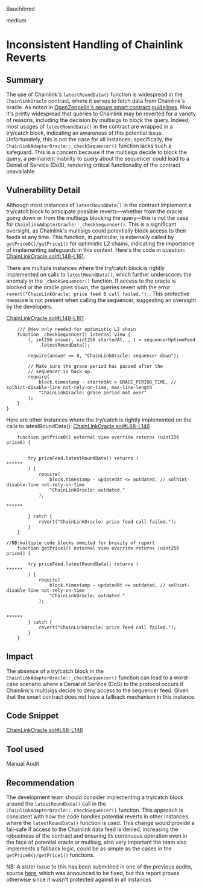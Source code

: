 Bauchibred

medium

# Inconsistent Handling of Chainlink Reverts

## Summary

The use of Chainlink's `latestRoundData()` function is widespread in the `ChainlinkOracle` contract, where it serves to fetch data from Chainlink's oracle. As noted in [OpenZeppelin's secure smart contract guidelines](https://blog.openzeppelin.com/secure-smart-contract-guidelines-the-dangers-of-price-oracles). Now it's pretty widespread that queries to Chainlink may be reverted for a variety of reasons, including the decision by multisigs to block the query. Indeed, most usages of `latestRoundData()` in the contract are wrapped in a try/catch block, indicating an awareness of this potential issue. Unfortunately, this is not the case for all instances; specifically, the `ChainlinkAdapterOracle::_checkSequencer()` function lacks such a safeguard. This is a concern because if the multisigs decide to block the query, a permanent inability to query about the sequencer could lead to a Denial of Service (DoS), rendering critical functionality of the contract unavailable.

## Vulnerability Detail

Although most instances of `latestRoundData()` in the contract implement a try/catch block to anticipate possible reverts—whether from the oracle going down or from the multisigs blocking the query—this is not the case for `ChainlinkAdapterOracle::_checkSequencer()`. This is a significant oversight, as Chainlink's multisigs could potentially block access to their feeds at any time. This function, in particular, is externally called by `getPrice0()/getPrice1()` for optimistic L2 chains, indicating the importance of implementing safeguards in this context. Here's the code in question: [ChainLinkOracle.sol#L148-L161](https://github.com/sherlock-audit/2023-06-arrakis/blob/9594cf930307ebbfe5cae4f8ad9e9b40b26c9fec/v2-manager-templates/contracts/oracles/ChainLinkOracle.sol#L148-L161).

There are multiple instances where the try/catch block is rightly implemented on calls to `latestRoundData()`, which further underscores the anomaly in the `_checkSequencer()` function. If access to the oracle is blocked or the oracle goes down, the queries revert with the error `revert("ChainLinkOracle: price feed B call failed.");`. This protective measure is not present when calling the sequencer, suggesting an oversight by the developers.

[ChainLinkOracle.sol#L148-L161](https://github.com/sherlock-audit/2023-06-arrakis/blob/9594cf930307ebbfe5cae4f8ad9e9b40b26c9fec/v2-manager-templates/contracts/oracles/ChainLinkOracle.sol#L148-L161)

```solidity
    /// @dev only needed for optimistic L2 chain
    function _checkSequencer() internal view {
        (, int256 answer, uint256 startedAt, , ) = sequencerUptimeFeed
            .latestRoundData();

        require(answer == 0, "ChainLinkOracle: sequencer down");

        // Make sure the grace period has passed after the
        // sequencer is back up.
        require(
            block.timestamp - startedAt > GRACE_PERIOD_TIME, // solhint-disable-line not-rely-on-time, max-line-length
            "ChainLinkOracle: grace period not over"
        );
    }
}
```

Here are other instances where the try/catch is rightly implemented on the calls to latestRoundData():
[ChainLinkOracle.sol#L68-L146](https://github.com/sherlock-audit/2023-06-arrakis/blob/9594cf930307ebbfe5cae4f8ad9e9b40b26c9fec/v2-manager-templates/contracts/oracles/ChainLinkOracle.sol#L68-L146)

```solidity
    function getPrice0() external view override returns (uint256 price0) {


        try priceFeed.latestRoundData() returns (
******
        ) {
            require(
                block.timestamp - updatedAt <= outdated, // solhint-disable-line not-rely-on-time
                "ChainLinkOracle: outdated."
            );

******

        } catch {
            revert("ChainLinkOracle: price feed call failed.");
        }
    }

//NB:multiple code blocks ommited for brevity of report
    function getPrice1() external view override returns (uint256 price1) {

        try priceFeed.latestRoundData() returns (
******
        ) {
            require(
                block.timestamp - updatedAt <= outdated, // solhint-disable-line not-rely-on-time
                "ChainLinkOracle: outdated."
            );


******
        } catch {
            revert("ChainLinkOracle: price feed call failed.");
        }
    }
```

## Impact

The absence of a try/catch block in the `ChainlinkAdapterOracle::_checkSequencer()` function can lead to a worst-case scenario where a Denial of Service (DoS) to the protocol occurs if Chainlink's multisigs decide to deny access to the sequencer feed. Given that the smart contract does not have a fallback mechanism in this instance.

## Code Snippet
[ChainLinkOracle.sol#L68-L146](https://github.com/sherlock-audit/2023-06-arrakis/blob/9594cf930307ebbfe5cae4f8ad9e9b40b26c9fec/v2-manager-templates/contracts/oracles/ChainLinkOracle.sol#L68-L146)
## Tool used

Manual Audit

## Recommendation

The development team should consider implementing a try/catch block around the `latestRoundData()` call in the `ChainlinkAdapterOracle::_checkSequencer()` function. This approach is consistent with how the code handles potential reverts in other instances where the `latestRoundData()` function is used. This change would provide a fail-safe if access to the Chainlink data feed is denied, increasing the robustness of the contract and ensuring its continuous operation even in the face of potential oracle or multisig, also very important the team also implements a fallback logic, could be as simple as the cases in the `getPrice0()/getPrice1()` functions.

NB: A sister issue to this has been submiteed in one of the previous audits, source [here](https://gist.github.com/kassandraoftroy/25f7208adb770abee9f46978326cfb3f#2-improper-chainlink-oracle-handling), which was announced to be fixed, but this report proves otherwise since it wasn't protected against in all instances
